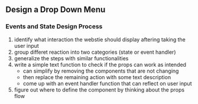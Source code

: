 ## Design a Drop Down Menu
### Events and State Design Process
1. identify what interaction the webstie should display aftering taking the user
input
2. group differet reaction into two categories (state or event handler)
3. generalize the steps with similar functionalities
4. write a simple text function to check if the props can work as intended
    - can simplify by removing the components that are not changing
    - then replace the remaining action with some text description
    - come up with an event handler function that can reflect on user input
5. figure out where to define the component by thinking about the props flow
